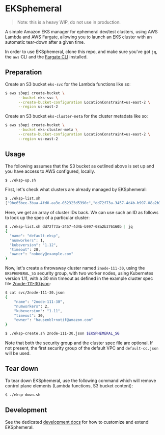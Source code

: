 # EKSphemeral

> Note: this is a heavy WIP, do not use in production.

A simple Amazon EKS manager for ephemeral dev/test clusters, using AWS Lambda and AWS Fargate, allowing you to launch an EKS cluster with an automatic tear-down after a given time.

In order to use EKSphemeral, clone this repo, and make sure you've got `jq`, the `aws` CLI and the [Fargate CLI](https://somanymachines.com/fargate/) installed.

## Preparation

Create an S3 bucket `eks-svc` for the Lambda functions like so:

```sh
$ aws s3api create-bucket \
      --bucket eks-svc \
      --create-bucket-configuration LocationConstraint=us-east-2 \
      --region us-east-2
```

Create an S3 bucket `eks-cluster-meta` for the cluster metadata like so:

```sh
$ aws s3api create-bucket \
      --bucket eks-cluster-meta \
      --create-bucket-configuration LocationConstraint=us-east-2 \
      --region us-east-2
```

## Usage

The following assumes that the S3 bucket as outlined above is set up and you have access to AWS configured, locally.

```sh
$ ./eksp-up.sh
```

First, let's check what clusters are already managed by EKSphemeral:

```sh
$ ./eksp-list.sh
["9be65bee-3baa-4fd0-aa3e-032325d5390c","dd72f73a-3457-4d4b-b997-08a2b376160b"]
```

Here, we get an array of cluster IDs back. We can use such an ID as follows to look up the spec of a particular cluster:

```sh
$ ./eksp-list.sh dd72f73a-3457-4d4b-b997-08a2b376160b | jq
{
  "name": "default-eksp",
  "numworkers": 1,
  "kubeversion": "1.12",
  "timeout": 20,
  "owner": "nobody@example.com"
}
```

Now, let's create a throwaway cluster named `2node-111-30`, using the `EKSPHEMERAL_SG` security group, with two worker nodes, using Kubernetes version 1.11, with a 30 min timeout as defined in the example cluster spec file [2node-111-30.json](svc/2node-111-30.json):

```sh
$ cat svc/2node-111-30.json
{
    "name": "2node-111-30",
    "numworkers": 2,
    "kubeversion": "1.11",
    "timeout": 30,
    "owner": "hausenbl+notif@amazon.com"
}

$ ./eksp-create.sh 2node-111-30.json $EKSPHEMERAL_SG
```

Note that both the security group and the cluster spec file are optional. If not present, the first security group of the default VPC and `default-cc.json` will be used.

## Tear down

To tear down EKSphemeral, use the following command which will remove control plane elements (Lambda functions, S3 bucket content):

```bash
$ ./eksp-down.sh
```

## Development

See the dedicated [development docs](dev.md) for how to customize and extend EKSphemeral.